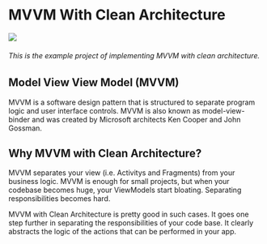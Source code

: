 # MVVM With Clean Architecture
![](https://komarev.com/ghpvc/?username=Clean-Architecture-With-MVVM&style=for-the-badge&label=Visitors)

###### This is the example project of implementing MVVM with clean architecture.

## Model View View Model (MVVM)
MVVM is a software design pattern that is structured to separate program logic and user interface controls. MVVM is also known as model-view-binder and was created by Microsoft architects Ken Cooper and John Gossman.

## Why MVVM with Clean Architecture?
MVVM separates your view (i.e. Activitys and Fragments) from your business logic. MVVM is enough for small projects, but when your codebase becomes huge, your ViewModels start bloating. Separating responsibilities becomes hard.

MVVM with Clean Architecture is pretty good in such cases. It goes one step further in separating the responsibilities of your code base. It clearly abstracts the logic of the actions that can be performed in your app.
